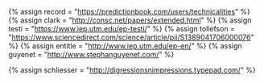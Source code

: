 {%	assign record = "https://predictionbook.com/users/technicalities"	%}
{% 	assign clark = "http://consc.net/papers/extended.html"	%}
{% 	assign testi = "https://www.iep.utm.edu/ep-testi/"	%}
{%	assign tollefson = "https://www.sciencedirect.com/science/article/pii/S1389041706000076"	%}
{%	assign entitle = "http://www.iep.utm.edu/ep-en/"		%}
{% 	assign guyenet = "http://www.stephanguyenet.com/" 	%}

{% 	assign schliesser = "http://digressionsnimpressions.typepad.com/"	%}

